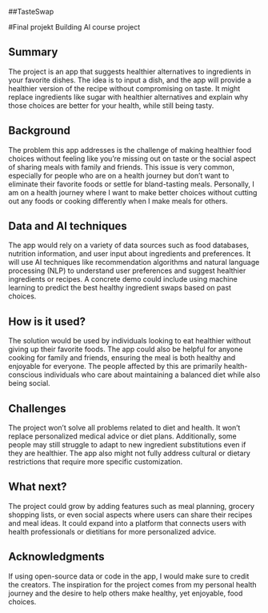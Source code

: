 ##TasteSwap

#Final projekt Building Al course project

## Summary
The project is an app that suggests healthier alternatives to ingredients in your favorite dishes. The idea is to input a dish, and the app will provide a healthier version of the recipe without compromising on taste. It might replace ingredients like sugar with healthier alternatives and explain why those choices are better for your health, while still being tasty.

## Background

The problem this app addresses is the challenge of making healthier food choices without feeling like you’re missing out on taste or the social aspect of sharing meals with family and friends. This issue is very common, especially for people who are on a health journey but don’t want to eliminate their favorite foods or settle for bland-tasting meals. Personally, I am on a health journey where I want to make better choices without cutting out any foods or cooking differently when I make meals for others.

## Data and AI techniques

The app would rely on a variety of data sources such as food databases, nutrition information, and user input about ingredients and preferences. It will use AI techniques like recommendation algorithms and natural language processing (NLP) to understand user preferences and suggest healthier ingredients or recipes. A concrete demo could include using machine learning to predict the best healthy ingredient swaps based on past choices.

## How is it used?

The solution would be used by individuals looking to eat healthier without giving up their favorite foods. The app could also be helpful for anyone cooking for family and friends, ensuring the meal is both healthy and enjoyable for everyone. The people affected by this are primarily health-conscious individuals who care about maintaining a balanced diet while also being social.

## Challenges 

The project won’t solve all problems related to diet and health. It won’t replace personalized medical advice or diet plans. Additionally, some people may still struggle to adapt to new ingredient substitutions even if they are healthier. The app also might not fully address cultural or dietary restrictions that require more specific customization.

## What next?

The project could grow by adding features such as meal planning, grocery shopping lists, or even social aspects where users can share their recipes and meal ideas. It could expand into a platform that connects users with health professionals or dietitians for more personalized advice.

## Acknowledgments

If using open-source data or code in the app, I would make sure to credit the creators. The inspiration for the project comes from my personal health journey and the desire to help others make healthy, yet enjoyable, food choices.


